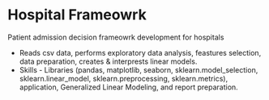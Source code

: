 # Hospital Frameowrk
Patient admission decision frameowrk development for hospitals
   - Reads csv data, performs exploratory data analysis, feastures selection, data preparation, creates & interprests linear models.
   - Skills - Libraries (pandas, matplotlib, seaborn, sklearn.model_selection, sklearn.linear_model, sklearn.preprocessing, sklearn.metrics), application, Generalized Linear Modeling, and report preparation.
